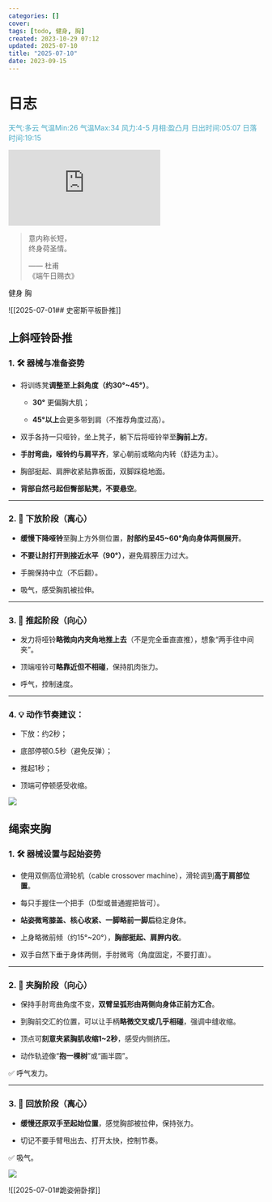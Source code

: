 ```yaml
---
categories: []
cover: 
tags: [todo, 健身, 胸]
created: 2023-10-29 07:12
updated: 2025-07-10
title: "2025-07-10"
date: 2023-09-15
---
```

# 日志


<font color="#4bacc6">天气:多云  气温Min:26  气温Max:34  风力:4-5  月相:盈凸月  日出时间:05:07  日落时间:19:15</font>

![Bing 每次随机图](https://bing.img.run/rand.php)

> 意内称长短，  
> 终身荷圣情。  
> 
> —— 杜甫  
> 《端午日赐衣》



健身  胸 


![[2025-07-01## 史密斯平板卧推]]
## 上斜哑铃卧推

### 1. 🛠 器械与准备姿势

- 将训练凳**调整至上斜角度（约30°~45°）**。
    
    - **30°** 更偏胸大肌；
        
    - **45°以上**会更多带到肩（不推荐角度过高）。
        
- 双手各持一只哑铃，坐上凳子，躺下后将哑铃举至**胸前上方**。
    
- **手肘弯曲，哑铃约与肩平齐**，掌心朝前或略向内转（舒适为主）。
    
- 胸部挺起、肩胛收紧贴靠板面，双脚踩稳地面。
    
- **背部自然弓起但臀部贴凳，不要悬空**。
    

---

### 2. 🔽 下放阶段（离心）

- **缓慢下降哑铃**至胸上方外侧位置，**肘部约呈45~60°角向身体两侧展开**。
    
- **不要让肘打开到接近水平（90°）**，避免肩膀压力过大。
    
- 手腕保持中立（不后翻）。
    
- 吸气，感受胸肌被拉伸。
    

---

### 3. 🔼 推起阶段（向心）

- 发力将哑铃**略微向内夹角地推上去**（不是完全垂直直推），想象“两手往中间夹”。
    
- 顶端哑铃可**略靠近但不相碰**，保持肌肉张力。
    
- 呼气，控制速度。
    

---

### 4. 💡 动作节奏建议：

- 下放：约2秒；
    
- 底部停顿0.5秒（避免反弹）；
    
- 推起1秒；
    
- 顶端可停顿感受收缩。

![](https://www.bilibili.com/video/BV1nNZRY3EJc/?spm_id_from=333.337.search-card.all.click&vd_source=0dad7cc197432b758e30a932d87b30cf)


## 绳索夹胸
### 1. 🛠 器械设置与起始姿势

- 使用双侧高位滑轮机（cable crossover machine），滑轮调到**高于肩部位置**。
    
- 每只手握住一个把手（D型或普通握把皆可）。
    
- **站姿微弯膝盖、核心收紧、一脚略前一脚后**稳定身体。
    
- 上身略微前倾（约15°~20°），**胸部挺起、肩胛内收**。
    
- 双手自然下垂于身体两侧，手肘微弯（角度固定，不要打直）。
    

---

### 2. 🔽 夹胸阶段（向心）

- 保持手肘弯曲角度不变，**双臂呈弧形由两侧向身体正前方汇合**。
    
- 到胸前交汇的位置，可以让手柄**略微交叉或几乎相碰**，强调中缝收缩。
    
- 顶点可**刻意夹紧胸肌收缩1~2秒**，感受内侧挤压。
    
- 动作轨迹像“**抱一棵树**”或“画半圆”。
    

✅ 呼气发力。

---

### 3. 🔼 回放阶段（离心）

- **缓慢还原双手至起始位置**，感觉胸部被拉伸，保持张力。
    
- 切记不要手臂甩出去、打开太快，控制节奏。
    

✅ 吸气。

![](https://www.bilibili.com/video/BV1X8411a7LV?spm_id_from=333.788.player.player_end_recommend_autoplay&vd_source=0dad7cc197432b758e30a932d87b30cf)

![[2025-07-01#跪姿俯卧撑]]